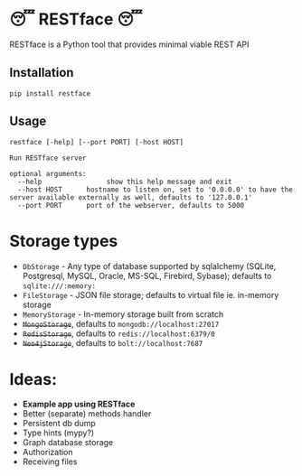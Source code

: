# 😴 RESTface 😴

RESTface is a Python tool that provides minimal viable REST API

## Installation

```pip install restface```

## Usage

```
restface [-help] [--port PORT] [-host HOST]

Run RESTface server

optional arguments:
  --help                show this help message and exit
  --host HOST      hostname to listen on, set to '0.0.0.0' to have the server available externally as well, defaults to '127.0.0.1'
  --port PORT      port of the webserver, defaults to 5000
```

# Storage types

- `DbStorage` - Any type of database supported by sqlalchemy
  (SQLite, Postgresql, MySQL, Oracle, MS-SQL, Firebird, Sybase); defaults to `sqlite:///:memory:`
- `FileStorage` - JSON file storage; defaults to virtual file ie. in-memory storage
- `MemoryStorage` - In-memory storage built from scratch
- ~~`MongoStorage`~~, defaults to `mongodb://localhost:27017`
- ~~`RedisStorage`~~, defaults to `redis://localhost:6379/0`
- ~~`Neo4jStorage`~~, defaults to `bolt://localhost:7687`

# Ideas:

- **Example app using RESTface**
- Better (separate) methods handler
- Persistent db dump
- Type hints (mypy?)
- Graph database storage
- Authorization
- Receiving files
